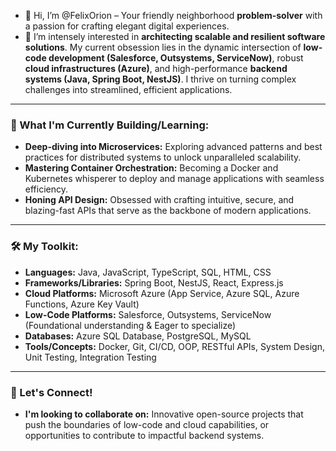 - 👋 Hi, I’m @FelixOrion – Your friendly neighborhood **problem-solver** with a passion for crafting elegant digital experiences.
- 👀 I’m intensely interested in **architecting scalable and resilient software solutions**. My current obsession lies in the dynamic intersection of **low-code development (Salesforce, Outsystems, ServiceNow)**, robust **cloud infrastructures (Azure)**, and high-performance **backend systems (Java, Spring Boot, NestJS)**. I thrive on turning complex challenges into streamlined, efficient applications.

---

### **🚀 What I'm Currently Building/Learning:**

* **Deep-diving into Microservices:** Exploring advanced patterns and best practices for distributed systems to unlock unparalleled scalability.
* **Mastering Container Orchestration:** Becoming a Docker and Kubernetes whisperer to deploy and manage applications with seamless efficiency.
* **Honing API Design:** Obsessed with crafting intuitive, secure, and blazing-fast APIs that serve as the backbone of modern applications.

---

### **🛠️ My Toolkit:**

* **Languages:** Java, JavaScript, TypeScript, SQL, HTML, CSS
* **Frameworks/Libraries:** Spring Boot, NestJS, React, Express.js
* **Cloud Platforms:** Microsoft Azure (App Service, Azure SQL, Azure Functions, Azure Key Vault)
* **Low-Code Platforms:** Salesforce, Outsystems, ServiceNow (Foundational understanding & Eager to specialize)
* **Databases:** Azure SQL Database, PostgreSQL, MySQL
* **Tools/Concepts:** Docker, Git, CI/CD, OOP, RESTful APIs, System Design, Unit Testing, Integration Testing

---

### **🤝 Let's Connect!**

* **I'm looking to collaborate on:** Innovative open-source projects that push the boundaries of low-code and cloud capabilities, or opportunities to contribute to impactful backend systems.

